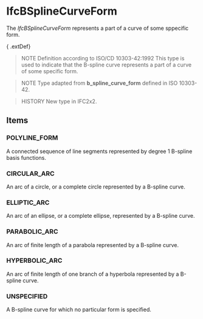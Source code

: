 # IfcBSplineCurveForm

The _IfcBSplineCurveForm_ represents a part of a curve of some sppecific form.
<!-- end of short definition -->

{ .extDef}
> NOTE Definition according to ISO/CD 10303-42:1992
> This type is used to indicate that the B-spline curve represents a part of a curve of some specific form.

> NOTE Type adapted from **b_spline_curve_form** defined in ISO 10303-42.

> HISTORY New type in IFC2x2.

## Items

### POLYLINE_FORM
A connected sequence of line segments represented by degree 1 B-spline basis functions.

### CIRCULAR_ARC
An arc of a circle, or a complete circle represented by a B-spline curve.

### ELLIPTIC_ARC
An arc of an ellipse, or a complete ellipse, represented by a B-spline curve.

### PARABOLIC_ARC
An arc of finite length of a parabola represented by a B-spline curve.

### HYPERBOLIC_ARC
An arc of finite length of one branch of a hyperbola represented by a B-spline curve.

### UNSPECIFIED
A B-spline curve for which no particular form is specified.
